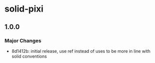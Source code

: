 # solid-pixi

## 1.0.0

### Major Changes

- 8d1412b: initial release, use ref instead of uses to be more in line with solid conventions

